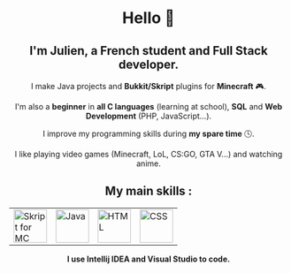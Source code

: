 <div align="center">
  <h1>Hello 👋</h1> 
  
<h2>I'm Julien, a French student and Full Stack developer.</h2> 

<p>I make Java projects and <strong>Bukkit/Skript</strong> plugins for <strong>Minecraft</strong> 🎮.</p>
<p>I'm also a <strong>beginner</strong> in <strong>all C languages</strong> (learning at school), <strong>SQL</strong> and <strong>Web Development</strong> (PHP, JavaScript...).</p>
<p>I improve my programming skills during <strong>my spare time</strong> 🕓.</p>

<p>I like playing video games (Minecraft, LoL, CS:GO, GTA V...) and watching anime.</p>

<h2>My main skills :</h2>
<table>
  <tr>
    <td><img src="https://repository-images.githubusercontent.com/152675496/5d1bcd00-61c7-11e9-9aee-5aab12aa02cf" width=60 height=60 title="Skript for MC"</td>
    <td><img src="https://cdn-icons-png.flaticon.com/512/5968/5968282.png" width=60 height=60 title="Java"></td>
    <td><img src="https://cdn-icons-png.flaticon.com/512/732/732212.png" width=60 height=60 title="HTML"></td>
    <td><img src="https://cdn-icons-png.flaticon.com/512/5968/5968242.png" width=60 height=60 title="CSS"></td>
  </tr>
</table>

<p><strong>I use Intellij IDEA and Visual Studio to code.</strong></p>

</div>
